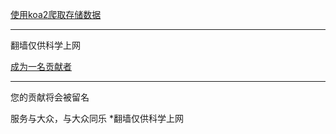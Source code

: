 [使用koa2爬取存储数据](http://47.104.226.230/)
* * *
翻墙仅供科学上网

[成为一名贡献者](http://47.104.226.230/free-ssr)
* * *
您的贡献将会被留名

服务与大众，与大众同乐 *翻墙仅供科学上网
